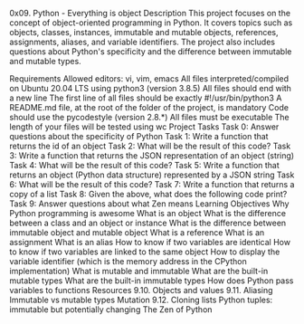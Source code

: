 0x09. Python - Everything is object
Description
This project focuses on the concept of object-oriented programming in Python. It covers topics such as objects, classes, instances, immutable and mutable objects, references, assignments, aliases, and variable identifiers. The project also includes questions about Python's specificity and the difference between immutable and mutable types.

Requirements
Allowed editors: vi, vim, emacs
All files interpreted/compiled on Ubuntu 20.04 LTS using python3 (version 3.8.5)
All files should end with a new line
The first line of all files should be exactly #!/usr/bin/python3
A README.md file, at the root of the folder of the project, is mandatory
Code should use the pycodestyle (version 2.8.*)
All files must be executable
The length of your files will be tested using wc
Project Tasks
Task 0: Answer questions about the specificity of Python
Task 1: Write a function that returns the id of an object
Task 2: What will be the result of this code?
Task 3: Write a function that returns the JSON representation of an object (string)
Task 4: What will be the result of this code?
Task 5: Write a function that returns an object (Python data structure) represented by a JSON string
Task 6: What will be the result of this code?
Task 7: Write a function that returns a copy of a list
Task 8: Given the above, what does the following code print?
Task 9: Answer questions about what Zen means
Learning Objectives
Why Python programming is awesome
What is an object
What is the difference between a class and an object or instance
What is the difference between immutable object and mutable object
What is a reference
What is an assignment
What is an alias
How to know if two variables are identical
How to know if two variables are linked to the same object
How to display the variable identifier (which is the memory address in the CPython implementation)
What is mutable and immutable
What are the built-in mutable types
What are the built-in immutable types
How does Python pass variables to functions
Resources
9.10. Objects and values
9.11. Aliasing
Immutable vs mutable types
Mutation
9.12. Cloning lists
Python tuples: immutable but potentially changing
The Zen of Python
